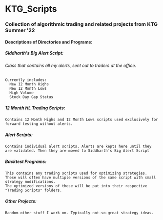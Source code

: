 # KTG_Scripts
### Collection of algorithmic trading and related projects from KTG Summer '22

#### Descriptions of Directories and Programs:

##### Siddharth's Big Alert Script:
  ###### Class that contains all my alerts, sent out to traders at the office.
    Currently includes:
      New 12 Month Highs
      New 12 Month Lows
      High Volume
      Stock Day Gap Status

  ##### 12 Month HL Trading Scripts:
    Contains 12 Month Highs and 12 Month Lows scripts used exclusively for forward testing without alerts.
    
  ##### Alert Scripts:
    Contains individual alert scripts. Alerts are kepts here until they are validated. Then they are moved to Siddharth's Big Alert Script
    
  ##### Backtest Programs:
    This contains any trading scripts used for optimizing strategies. These will often have multiple versions of the same script with small strategy modifications.
    The optimized versions of these will be put into their respective "Trading Scripts" folders.
  
  ##### Other Projects:
    Random other stuff I work on. Typically not-so-great strategy ideas.
